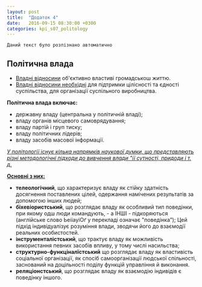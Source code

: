 ```yaml
---
layout: post
title:  "Додаток 4"
date:   2016-09-15 08:30:00 +0300
categories: kpi_s07_politology
---
```


`Даний текст було розпізнано автоматично`

## Політична влада

- <u>Владні відносини</u> об'єктивно властиві громадськош життю.
- <u>Владні відносини необхідні</u> для підтримки цілісності та єдності суспільства, для організації суспільного виробництва.

**Політична влада включає:**

- державну владу (центральна у політичній владі);
- владу органів місцевого самоврядування;
- владу партій і груп тиску;
- владу політичних лідерів;
- владу засобів масової інформації.

<u><i>У політології існує кілька напрямків наукової думки, що представляють різні методологічні підходи до вивчення влади "ії сутності, придоди і т. д.</i></u>

<u><b>Основні з них:</b></u>

- **телеологічний**, що характеризує владу як стійку здатність досягнення поставлених цілей, одержання намічених результатів за допомогою інших людей;
- **біхевіористський**, що розглядає владу як особливий тип поведінки, при якому одш люди командують, - а ІНШІ - підкоряються (англійське слово ЬеііауіОґ у перекладі означає "поведінка”); Цей підхід індивідуалізує розуміння влади, зводячи його до взаємодії реальних особистостей.
- **інструменталістський**, що трактує владу як можливість використання певних засобів впливу, у тому числі насильства;
- **структурно-функціналїстський** що розглядає владу як властивість соціальної організації, як спосіб самоорганізації людської спільності, заснований на доцільності поділу функцій управління й виконання.
- **реляціонстський**, що розглядає владу як взаємодію індивідів є поведінку іншого.
